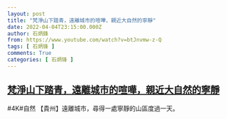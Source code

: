 ```yaml
---
layout: post
title: "梵淨山下踏青，遠離城市的喧嘩，親近大自然的寧靜"
date: 2022-04-04T23:15:00.000Z
author: 石炳鋒
from: https://www.youtube.com/watch?v=btJnvmw-z-Q
tags: [ 石炳锋 ]
comments: True
categories: [ 石炳锋 ]
---
```

<!--1649114100000-->
[梵淨山下踏青，遠離城市的喧嘩，親近大自然的寧靜](https://www.youtube.com/watch?v=btJnvmw-z-Q)
------

<div>
#4K#自然     【貴州】遠離城市，尋得一處寧靜的山區度過一天。
</div>
